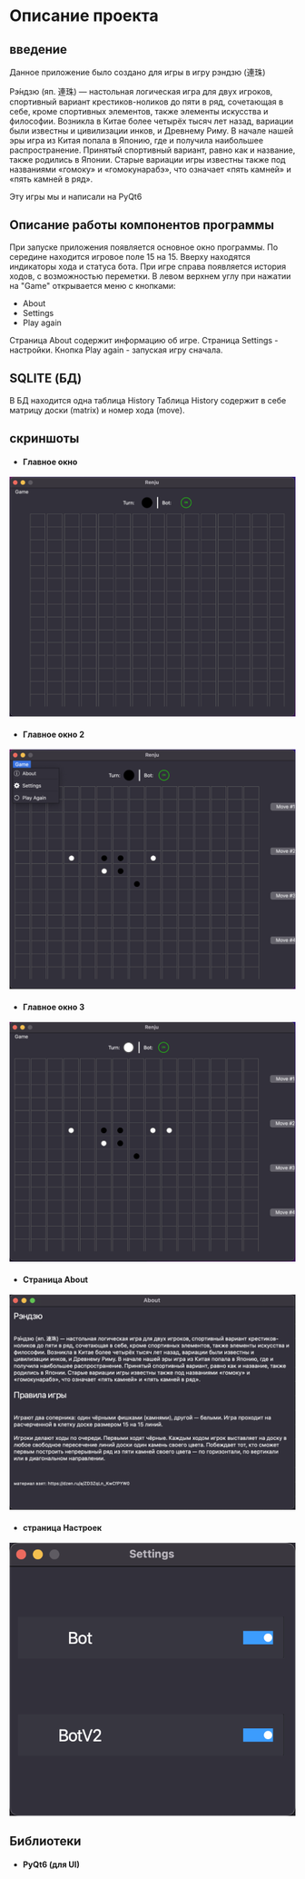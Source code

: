 <h1>Описание проекта</h1>

<h2>введение</h2>

Данное приложение было создано для игры в игру рэндзю (連珠)

Рэ́ндзю (яп. 連珠) — настольная логическая игра для двух игроков, спортивный вариант крестиков-ноликов до пяти в ряд, сочетающая в себе, кроме спортивных элементов, также элементы искусства и философии. Возникла в Китае более четырёх тысяч лет назад, вариации были известны и цивилизации инков, и Древнему Риму. В начале нашей эры игра из Китая попала в Японию, где и получила наибольшее распространение. Принятый спортивный вариант, равно как и название, также родились в Японии. Старые вариации игры известны также под названиями «гомоку» и «гомокунарабэ», что означает «пять камней» и «пять камней в ряд».

Эту игры мы и написали на PyQt6

<h2>Описание работы компонентов программы</h2>

При запуске приложения появляется основное окно программы. По середине находится игровое поле 15 на 15. Вверху находятся индикаторы хода и статуса бота. При игре справа появляется история ходов, с возможностью переметки. В левом верхнем углу при нажатии на "Game" открывается меню с кнопками: 

* About
* Settings
* Play again

Страница About содержит информацию об игре. Страница Settings - настройки. Кнопка Play again - запуская игру сначала.

<h2>SQLITE (БД)</h2>
В БД находится одна таблица History
Таблица History содержит в себе матрицу доски (matrix) и номер хода (move).

<h2>скриншоты</h2>

* #### Главное окно

![Главное окно](screenshots/main.png)

* #### Главное окно 2

![alt Главное окно](screenshots/main_1.png)

* #### Главное окно 3

![alt Главное окно](screenshots/main_2.png)

* #### Страница About

![Страница About](screenshots/about.png)

* #### страница Настроек

![страница Настроек](screenshots/settings.png)

<h2>Библиотеки</h2>

* #### PyQt6 (для UI)
